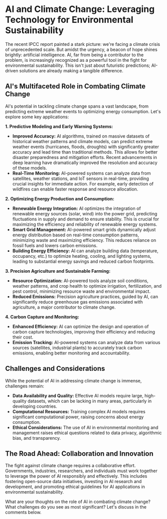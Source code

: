 # AI and Climate Change: Leveraging Technology for Environmental Sustainability

The recent IPCC report painted a stark picture:  we're facing a climate crisis of unprecedented scale.  But amidst the urgency, a beacon of hope shines brightly: artificial intelligence.  AI, far from being a contributor to the problem, is increasingly recognized as a powerful tool in the fight for environmental sustainability.  This isn't just about futuristic predictions; AI-driven solutions are already making a tangible difference.

## AI's Multifaceted Role in Combating Climate Change

AI's potential in tackling climate change spans a vast landscape, from predicting extreme weather events to optimizing energy consumption. Let's explore some key applications:

**1.  Predictive Modeling and Early Warning Systems:**

*   **Improved Accuracy:** AI algorithms, trained on massive datasets of historical weather patterns and climate models, can predict extreme weather events (hurricanes, floods, droughts) with significantly greater accuracy and lead time than traditional methods. This allows for better disaster preparedness and mitigation efforts.  Recent advancements in deep learning have dramatically improved the resolution and accuracy of these models.
*   **Real-Time Monitoring:** AI-powered systems can analyze data from satellites, weather stations, and IoT sensors in real-time, providing crucial insights for immediate action.  For example,  early detection of wildfires can enable faster response and resource allocation.

**2. Optimizing Energy Production and Consumption:**

*   **Renewable Energy Integration:** AI optimizes the integration of renewable energy sources (solar, wind) into the power grid, predicting fluctuations in supply and demand to ensure stability.  This is crucial for maximizing the efficiency and reliability of renewable energy systems.
*   **Smart Grid Management:** AI-powered smart grids dynamically adjust energy distribution based on real-time consumption patterns, minimizing waste and maximizing efficiency.  This reduces reliance on fossil fuels and lowers carbon emissions.
*   **Building Energy Efficiency:** AI can analyze building data (temperature, occupancy, etc.) to optimize heating, cooling, and lighting systems, leading to substantial energy savings and reduced carbon footprints.

**3.  Precision Agriculture and Sustainable Farming:**

*   **Resource Optimization:** AI-powered tools analyze soil conditions, weather patterns, and crop health to optimize irrigation, fertilization, and pest control, minimizing resource waste and environmental impact.
*   **Reduced Emissions:** Precision agriculture practices, guided by AI, can significantly reduce greenhouse gas emissions associated with agriculture, a major contributor to climate change.

**4.  Carbon Capture and Monitoring:**

*   **Enhanced Efficiency:** AI can optimize the design and operation of carbon capture technologies, improving their efficiency and reducing their cost.
*   **Emission Tracking:** AI-powered systems can analyze data from various sources (satellites, industrial plants) to accurately track carbon emissions, enabling better monitoring and accountability.


##  Challenges and Considerations

While the potential of AI in addressing climate change is immense, challenges remain:

*   **Data Availability and Quality:**  Effective AI models require large, high-quality datasets, which can be lacking in many areas, particularly in developing countries.
*   **Computational Resources:** Training complex AI models requires significant computational power, raising concerns about energy consumption.
*   **Ethical Considerations:**  The use of AI in environmental monitoring and management raises ethical questions related to data privacy, algorithmic bias, and transparency.

##  The Road Ahead: Collaboration and Innovation

The fight against climate change requires a collaborative effort.  Governments, industries, researchers, and individuals must work together to leverage the power of AI responsibly and effectively.  This includes fostering open-source data initiatives, investing in AI research and development, and promoting ethical guidelines for AI applications in environmental sustainability.

What are your thoughts on the role of AI in combating climate change?  What challenges do you see as most significant?  Let's discuss in the comments below.
